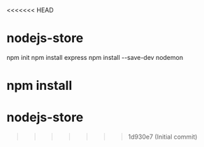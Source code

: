 <<<<<<< HEAD
# nodejs-store

npm init
npm install express
npm install --save-dev nodemon

npm install <module-name>
=======
# nodejs-store
>>>>>>> 1d930e7 (Initial commit)
